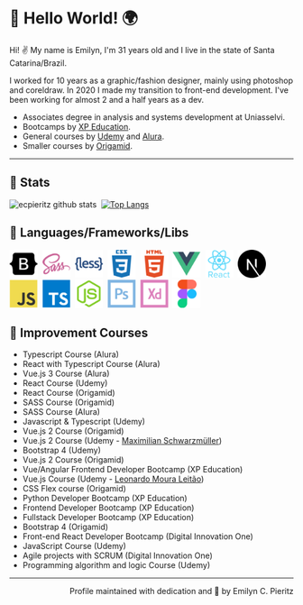 # 👋 Hello World! 🌍

Hi! :v: My name is Emilyn, I'm 31 years old and I live in the state of Santa Catarina/Brazil.

I worked for 10 years as a graphic/fashion designer, mainly using photoshop and coreldraw. In 2020 I made my transition to front-end development. I've been working for almost 2 and a half years as a dev.

- Associates degree in analysis and systems development at Uniasselvi.
- Bootcamps by <a href="https://www.xpeducacao.com.br/?gclid=CjwKCAiAnZCdBhBmEiwA8nDQxVz63Or03k20iFjOSeTz5GpAMnrUwKwmTR5wPw4C13QsmJmqcWOcIhoCEEsQAvD_BwE" target="_blank">XP Education</a>.
- General courses by <a href="https://www.udemy.com/" target="_blank">Udemy</a> and <a href="https://www.alura.com.br/" target="_blank">Alura</a>.
- Smaller courses by <a href="https://www.origamid.com/" target="_blank">Origamid</a>.

---

## 💬 Stats 

![ecpieritz github stats](https://github-readme-stats.vercel.app/api?username=ecpieritz&show_icons=true&theme=radical)<span>&nbsp;&nbsp;</span>[![Top Langs](https://github-readme-stats.vercel.app/api/top-langs/?username=ecpieritz&layout=compact&theme=radical)](https://github.com/ecpieritz/github-readme-stats)

## :minidisc: Languages/Frameworks/Libs 

<p align="left">
    <img src="https://raw.githubusercontent.com/devicons/devicon/master/icons/bootstrap/bootstrap-plain.svg" alt="bootstrap" width="50" height="50" />&nbsp;
    <img src="https://raw.githubusercontent.com/devicons/devicon/master/icons/sass/sass-original.svg" alt="sass" width="50" height="50" />&nbsp;
    <img src="https://raw.githubusercontent.com/devicons/devicon/master/icons/less/less-plain-wordmark.svg" alt="less" width="50" height="50" />&nbsp;
    <img src="https://raw.githubusercontent.com/devicons/devicon/master/icons/css3/css3-plain-wordmark.svg" alt="css3" width="50" height="50" />&nbsp;
    <img src="https://raw.githubusercontent.com/devicons/devicon/master/icons/html5/html5-plain-wordmark.svg" alt="html5" width="50" height="50" />&nbsp;
    <img src="https://raw.githubusercontent.com/devicons/devicon/master/icons/vuejs/vuejs-original.svg" alt="vue" width="50" height="50" />&nbsp;
    <img src="https://raw.githubusercontent.com/devicons/devicon/master/icons/react/react-original-wordmark.svg" alt="react" width="50" height="50" />&nbsp;
    <img src="https://raw.githubusercontent.com/devicons/devicon/master/icons/nextjs/nextjs-original.svg" alt="nextjs" width="50" height="50" />&nbsp;
    <img src="https://raw.githubusercontent.com/devicons/devicon/master/icons/javascript/javascript-original.svg" alt="javascript" width="50" height="50" />&nbsp;
    <img src="https://raw.githubusercontent.com/devicons/devicon/master/icons/typescript/typescript-plain.svg" alt="typescript" width="50" height="50" />&nbsp;
    <img src="https://raw.githubusercontent.com/devicons/devicon/master/icons/nodejs/nodejs-original.svg" alt="nodejs" width="50" height="50" />&nbsp;
    <img src="https://raw.githubusercontent.com/devicons/devicon/master/icons/photoshop/photoshop-line.svg" alt="photoshop" width="50" height="50" />&nbsp;
    <img src="https://raw.githubusercontent.com/devicons/devicon/master/icons/xd/xd-line.svg" alt="xd" width="50" height="50" />&nbsp;
    <img src="https://github.com/devicons/devicon/blob/master/icons/figma/figma-original.svg" alt="figma" width="50" height="50" />
</p>

##  :blue_book: Improvement Courses
- Typescript Course (Alura)
- React with Typescript Course (Alura)
- Vue.js 3 Course (Alura)
- React Course (Udemy)
- React Course (Origamid)
- SASS Course (Origamid)
- SASS Course (Alura)
- Javascript & Typescript (Udemy)
- Vue.js 2 Course (Origamid)
- Vue.js 2 Course (Udemy - <a href="https://www.udemy.com/user/maximilian-schwarzmuller/" target="_blank">Maximilian Schwarzmüller</a>)
- Bootstrap 4 (Udemy)
- Vue.js 2 Course (Origamid)
- Vue/Angular Frontend Developer Bootcamp (XP Education)
- Vue.js Course (Udemy - <a href="https://www.udemy.com/user/leonardomouraleitao/" target="_blank">Leonardo Moura Leitão</a>)
- CSS Flex course (Origamid)
- Python Developer Bootcamp (XP Education)
- Frontend Developer Bootcamp (XP Education)
- Fullstack Developer Bootcamp (XP Education)
- Bootstrap 4 (Origamid)
- Front-end React Developer Bootcamp (Digital Innovation One)
- JavaScript Course (Udemy)
- Agile projects with SCRUM (Digital Innovation One)
- Programming algorithm and logic Course (Udemy)

---
<p align = "right">Profile maintained with dedication and 💙 by Emilyn C. Pieritz</p>
